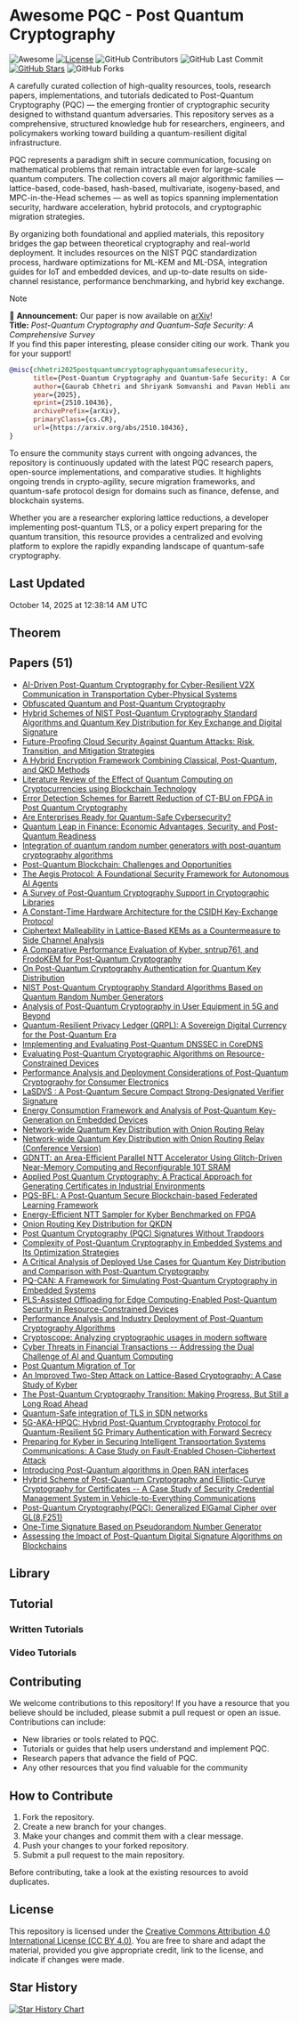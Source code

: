 # Awesome PQC - Post Quantum Cryptography

![Awesome](https://awesome.re/badge.svg)
[![License](https://img.shields.io/badge/license-MIT-blue.svg)](LICENSE)
![GitHub Contributors](https://img.shields.io/github/contributors/gauravfs-14/awesome-pqc.svg)
![GitHub Last Commit](https://img.shields.io/github/last-commit/gauravfs-14/awesome-pqc.svg)
[![GitHub Stars](https://img.shields.io/github/stars/gauravfs-14/awesome-pqc.svg?style=social)](https://github.com/gauravfs-14/awesome-pqc)
![GitHub Forks](https://img.shields.io/github/forks/gauravfs-14/awesome-pqc.svg)

A carefully curated collection of high-quality resources, tools, research papers, implementations, and tutorials dedicated to Post-Quantum Cryptography (PQC) — the emerging frontier of cryptographic security designed to withstand quantum adversaries. This repository serves as a comprehensive, structured knowledge hub for researchers, engineers, and policymakers working toward building a quantum-resilient digital infrastructure.

PQC represents a paradigm shift in secure communication, focusing on mathematical problems that remain intractable even for large-scale quantum computers. The collection covers all major algorithmic families — lattice-based, code-based, hash-based, multivariate, isogeny-based, and MPC-in-the-Head schemes — as well as topics spanning implementation security, hardware acceleration, hybrid protocols, and cryptographic migration strategies.

By organizing both foundational and applied materials, this repository bridges the gap between theoretical cryptography and real-world deployment. It includes resources on the NIST PQC standardization process, hardware optimizations for ML-KEM and ML-DSA, integration guides for IoT and embedded devices, and up-to-date results on side-channel resistance, performance benchmarking, and hybrid key exchange.

> [!NOTE]
> 📢 **Announcement:** Our paper is now available on [arXiv](https://arxiv.org/abs/2510.10436)!  
> **Title:** *Post-Quantum Cryptography and Quantum-Safe Security: A Comprehensive Survey*  
> If you find this paper interesting, please consider citing our work. Thank you for your support!

```bibtex
@misc{chhetri2025postquantumcryptographyquantumsafesecurity,
      title={Post-Quantum Cryptography and Quantum-Safe Security: A Comprehensive Survey}, 
      author={Gaurab Chhetri and Shriyank Somvanshi and Pavan Hebli and Shamyo Brotee and Subasish Das},
      year={2025},
      eprint={2510.10436},
      archivePrefix={arXiv},
      primaryClass={cs.CR},
      url={https://arxiv.org/abs/2510.10436}, 
}
```

To ensure the community stays current with ongoing advances, the repository is continuously updated with the latest PQC research papers, open-source implementations, and comparative studies. It highlights ongoing trends in crypto-agility, secure migration frameworks, and quantum-safe protocol design for domains such as finance, defense, and blockchain systems.

Whether you are a researcher exploring lattice reductions, a developer implementing post-quantum TLS, or a policy expert preparing for the quantum transition, this resource provides a centralized and evolving platform to explore the rapidly expanding landscape of quantum-safe cryptography.

## Last Updated
October 14, 2025 at 12:38:14 AM UTC


## Theorem

## Papers (51)
- [AI-Driven Post-Quantum Cryptography for Cyber-Resilient V2X Communication in Transportation Cyber-Physical Systems](https://arxiv.org/abs/2510.08496)
- [Obfuscated Quantum and Post-Quantum Cryptography](https://arxiv.org/abs/2508.07635)
- [Hybrid Schemes of NIST Post-Quantum Cryptography Standard Algorithms and Quantum Key Distribution for Key Exchange and Digital Signature](https://arxiv.org/abs/2510.02379)
- [Future-Proofing Cloud Security Against Quantum Attacks: Risk, Transition, and Mitigation Strategies](https://arxiv.org/abs/2509.15653)
- [A Hybrid Encryption Framework Combining Classical, Post-Quantum, and QKD Methods](https://arxiv.org/abs/2509.10551)
- [Literature Review of the Effect of Quantum Computing on Cryptocurrencies using Blockchain Technology](https://arxiv.org/abs/2508.17296)
- [Error Detection Schemes for Barrett Reduction of CT-BU on FPGA in Post Quantum Cryptography](https://arxiv.org/abs/2509.04070)
- [Are Enterprises Ready for Quantum-Safe Cybersecurity?](https://arxiv.org/abs/2509.01731)
- [Quantum Leap in Finance: Economic Advantages, Security, and Post-Quantum Readiness](https://arxiv.org/abs/2508.21548)
- [Integration of quantum random number generators with post-quantum cryptography algorithms](https://arxiv.org/abs/2507.00658)
- [Post-Quantum Blockchain: Challenges and Opportunities](https://arxiv.org/abs/2508.17071)
- [The Aegis Protocol: A Foundational Security Framework for Autonomous AI Agents](https://arxiv.org/abs/2508.19267)
- [A Survey of Post-Quantum Cryptography Support in Cryptographic Libraries](https://arxiv.org/abs/2508.16078)
- [A Constant-Time Hardware Architecture for the CSIDH Key-Exchange Protocol](https://arxiv.org/abs/2508.11082)
- [Ciphertext Malleability in Lattice-Based KEMs as a Countermeasure to Side Channel Analysis](https://arxiv.org/abs/2409.16107)
- [A Comparative Performance Evaluation of Kyber, sntrup761, and FrodoKEM for Post-Quantum Cryptography](https://arxiv.org/abs/2508.10023)
- [On Post-Quantum Cryptography Authentication for Quantum Key Distribution](https://arxiv.org/abs/2507.21325)
- [NIST Post-Quantum Cryptography Standard Algorithms Based on Quantum Random Number Generators](https://arxiv.org/abs/2507.21151)
- [Analysis of Post-Quantum Cryptography in User Equipment in 5G and Beyond](https://arxiv.org/abs/2507.17074)
- [Quantum-Resilient Privacy Ledger (QRPL): A Sovereign Digital Currency for the Post-Quantum Era](https://arxiv.org/abs/2507.09067)
- [Implementing and Evaluating Post-Quantum DNSSEC in CoreDNS](https://arxiv.org/abs/2507.09301)
- [Evaluating Post-Quantum Cryptographic Algorithms on Resource-Constrained Devices](https://arxiv.org/abs/2507.08312)
- [Performance Analysis and Deployment Considerations of Post-Quantum Cryptography for Consumer Electronics](https://arxiv.org/abs/2505.02239)
- [LaSDVS : A Post-Quantum Secure Compact Strong-Designated Verifier Signature](https://arxiv.org/abs/2504.16571)
- [Energy Consumption Framework and Analysis of Post-Quantum Key-Generation on Embedded Devices](https://arxiv.org/abs/2505.16614)
- [Network-wide Quantum Key Distribution with Onion Routing Relay](https://arxiv.org/abs/2505.13239)
- [Network-wide Quantum Key Distribution with Onion Routing Relay (Conference Version)](https://arxiv.org/abs/2505.13158)
- [GDNTT: an Area-Efficient Parallel NTT Accelerator Using Glitch-Driven Near-Memory Computing and Reconfigurable 10T SRAM](https://arxiv.org/abs/2505.08162)
- [Applied Post Quantum Cryptography: A Practical Approach for Generating Certificates in Industrial Environments](https://arxiv.org/abs/2505.04333)
- [PQS-BFL: A Post-Quantum Secure Blockchain-based Federated Learning Framework](https://arxiv.org/abs/2505.01866)
- [Energy-Efficient NTT Sampler for Kyber Benchmarked on FPGA](https://arxiv.org/abs/2505.01782)
- [Onion Routing Key Distribution for QKDN](https://arxiv.org/abs/2502.06657)
- [Post Quantum Cryptography (PQC) Signatures Without Trapdoors](https://arxiv.org/abs/2504.14016)
- [Complexity of Post-Quantum Cryptography in Embedded Systems and Its Optimization Strategies](https://arxiv.org/abs/2504.13537)
- [A Critical Analysis of Deployed Use Cases for Quantum Key Distribution and Comparison with Post-Quantum Cryptography](https://arxiv.org/abs/2502.04009)
- [PQ-CAN: A Framework for Simulating Post-Quantum Cryptography in Embedded Systems](https://arxiv.org/abs/2504.10730)
- [PLS-Assisted Offloading for Edge Computing-Enabled Post-Quantum Security in Resource-Constrained Devices](https://arxiv.org/abs/2504.09437)
- [Performance Analysis and Industry Deployment of Post-Quantum Cryptography Algorithms](https://arxiv.org/abs/2503.12952)
- [Cryptoscope: Analyzing cryptographic usages in modern software](https://arxiv.org/abs/2503.19531)
- [Cyber Threats in Financial Transactions -- Addressing the Dual Challenge of AI and Quantum Computing](https://arxiv.org/abs/2503.15678)
- [Post Quantum Migration of Tor](https://arxiv.org/abs/2503.10238)
- [An Improved Two-Step Attack on Lattice-Based Cryptography: A Case Study of Kyber](https://arxiv.org/abs/2407.06942)
- [The Post-Quantum Cryptography Transition: Making Progress, But Still a Long Road Ahead](https://arxiv.org/abs/2503.04806)
- [Quantum-Safe integration of TLS in SDN networks](https://arxiv.org/abs/2502.17202)
- [5G-AKA-HPQC: Hybrid Post-Quantum Cryptography Protocol for Quantum-Resilient 5G Primary Authentication with Forward Secrecy](https://arxiv.org/abs/2502.02851)
- [Preparing for Kyber in Securing Intelligent Transportation Systems Communications: A Case Study on Fault-Enabled Chosen-Ciphertext Attack](https://arxiv.org/abs/2502.01848)
- [Introducing Post-Quantum algorithms in Open RAN interfaces](https://arxiv.org/abs/2501.10060)
- [Hybrid Scheme of Post-Quantum Cryptography and Elliptic-Curve Cryptography for Certificates -- A Case Study of Security Credential Management System in Vehicle-to-Everything Communications](https://arxiv.org/abs/2501.07028)
- [Post-Quantum Cryptography(PQC): Generalized ElGamal Cipher over GL(8,F251)](https://arxiv.org/abs/1702.03587)
- [One-Time Signature Based on Pseudorandom Number Generator](https://arxiv.org/abs/2501.10393)
- [Assessing the Impact of Post-Quantum Digital Signature Algorithms on Blockchains](https://arxiv.org/abs/2510.09271)


## Library

## Tutorial

### Written Tutorials

### Video Tutorials

## Contributing

We welcome contributions to this repository! If you have a resource that you believe should be included, please submit a pull request or open an issue. Contributions can include:

- New libraries or tools related to PQC.
- Tutorials or guides that help users understand and implement PQC.
- Research papers that advance the field of PQC.
- Any other resources that you find valuable for the community

## How to Contribute

1. Fork the repository.
2. Create a new branch for your changes.
3. Make your changes and commit them with a clear message.
4. Push your changes to your forked repository.
5. Submit a pull request to the main repository.

Before contributing, take a look at the existing resources to avoid duplicates.

## License

This repository is licensed under the [Creative Commons Attribution 4.0 International License (CC BY 4.0)](LICENSE). You are free to share and adapt the material, provided you give appropriate credit, link to the license, and indicate if changes were made.

## Star History

[![Star History Chart](https://api.star-history.com/svg?repos=gauravfs-14/awesome-pqc)](https://star-history.com/#gauravfs-14/awesome-pqc&Date)
